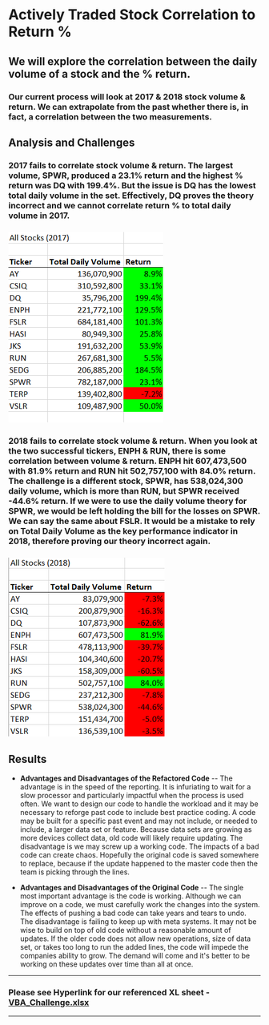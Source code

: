 # Actively Traded Stock Correlation to Return %

## We will explore the correlation between the daily volume of a stock and the % return.

### Our current process will look at 2017 & 2018 stock volume & return. We can extrapolate from the past whether there is, in fact, a correlation between the two measurements. 

## Analysis and Challenges 

### 2017 fails to correlate stock volume & return. The largest volume, SPWR, produced a 23.1% return and the highest % return was DQ with 199.4%. But the issue is DQ has the lowest total daily volume in the set. Effectively, DQ proves the theory incorrect and we cannot correlate return % to total daily volume in 2017. 

### ![VBA_Challenge_2017](https://github.com/ScottyMacCVC/stock-analysis/blob/main/Resources/VBA_Challenge_2017.png) 

### 2018 fails to correlate stock volume & return. When you look at the two successful tickers, ENPH & RUN, there is some correlation between volume & return. ENPH hit 607,473,500 with 81.9% return and RUN hit 502,757,100 with 84.0% return. The challenge is a different stock, SPWR, has 538,024,300 daily volume, which is more than RUN, but SPWR received -44.6% return. If we were to use the daily volume theory for SPWR, we would be left holding the bill for the losses on SPWR. We can say the same about FSLR. It would be a mistake to rely on Total Daily Volume as the key performance indicator in 2018, therefore proving our theory incorrect again. 

### ![VBA_Challenge_2018](https://github.com/ScottyMacCVC/stock-analysis/blob/main/Resources/VBA_Challenge_2018.png)

## Results

- **Advantages and Disadvantages of the Refactored Code**
-- The advantage is in the speed of the reporting. It is infuriating to wait for a slow processor and particularly impactful when the process is used often. We want to design our code to handle the workload and it may be necessary to reforge past code to include best practice coding. A code may be built for a specific past event and may not include, or needed to include, a larger data set or feature. Because data sets are growing as more devices collect data, old code will likely require updating. The disadvantage is we may screw up a working code. The impacts of a bad code can create chaos. Hopefully the original code is saved somewhere to replace, because if the update happened to the master code then the team is picking through the lines. 

- **Advantages and Disadvantages of the Original Code**
-- The single most important advantage is the code is working. Although we can improve on a code, we must carefully work the changes into the system. The effects of pushing a bad code can take years and tears to undo. The disadvantage is failing to keep up with meta systems. It may not be wise to build on top of old code without a reasonable amount of updates. If the older code does not allow new operations, size of data set, or takes too long to run the added lines, the code will impede the companies ability to grow. The demand will come and it's better to be working on these updates over time than all at once. 
---
### Please see Hyperlink for our referenced XL sheet  - [VBA_Challenge.xlsx](https://github.com/ScottyMacCVC/stock-analysis/blob/main/green_stocks.xlsm)
---
